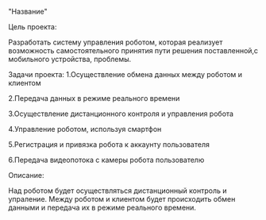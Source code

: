  "Название"

  Цель проекта:
  
 Разработать систему управления роботом, которая реализует возможность самостоятельного принятия пути решения поставленной,с мобильного устройства, проблемы.
 
  Задачи проекта:
  1.Осуществление обмена данных между роботом и клиентом
  
  2.Передача данных в режиме реального времени
  
  3.Осуществление дистанционного контроля и управления робота
  
  4.Управление роботом, используя смартфон
  
  5.Регистрация и привязка робота к аккаунту пользователя
  
  6.Передача видеопотока с камеры робота пользователю 
  

 
  Описание:

 Над роботом будет осуществляться дистанционный контроль и упраление. Между роботом и клиентом будет происходить обмен данными и передача их в режиме реального времени.
 
